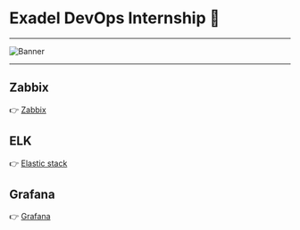 # Exadel DevOps Internship 🤘

---

![Banner](https://billot.files.wordpress.com/2021/08/george-orwell-quotes-header-min-1.jpg)

---

## Zabbix

👉 [Zabbix](./zabbix/zabbix.md)

## ELK

👉 [Elastic stack](./elastic-stack/ELK.md)

## Grafana 

👉 [Grafana](./grafana/grafana.md)
